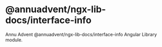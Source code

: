 
# @annuadvent/ngx-lib-docs/interface-info

Annu Advent @annuadvent/ngx-lib-docs/interface-info Angular Library module.
